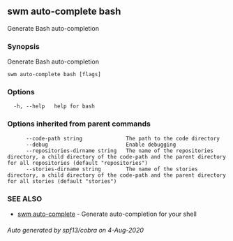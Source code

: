 ## swm auto-complete bash

Generate Bash auto-completion

### Synopsis

Generate Bash auto-completion

```
swm auto-complete bash [flags]
```

### Options

```
  -h, --help   help for bash
```

### Options inherited from parent commands

```
      --code-path string              The path to the code directory
      --debug                         Enable debugging
      --repositories-dirname string   The name of the repositories directory, a child directory of the code-path and the parent directory for all repositories (default "repositories")
      --stories-dirname string        The name of the stories directory, a child directory of the code-path and the parent directory for all stories (default "stories")
```

### SEE ALSO

* [swm auto-complete](swm_auto-complete.md)	 - Generate auto-completion for your shell

###### Auto generated by spf13/cobra on 4-Aug-2020
